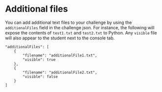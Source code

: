# Additional files
You can add additional text files to your challenge by using the `additionalFiles` field in the challenge json.
For instance, the following will expose the contents of `test1.txt` and `test2.txt` to Python. Any `visible` file will also appear to the student next to the console tab.
```
"additionalFiles": [
    {
        "filename": "additionalFile1.txt",
        "visible": true
    },
    {
        "filename": "additionalFile2.txt",
        "visible": false
    }
]
```